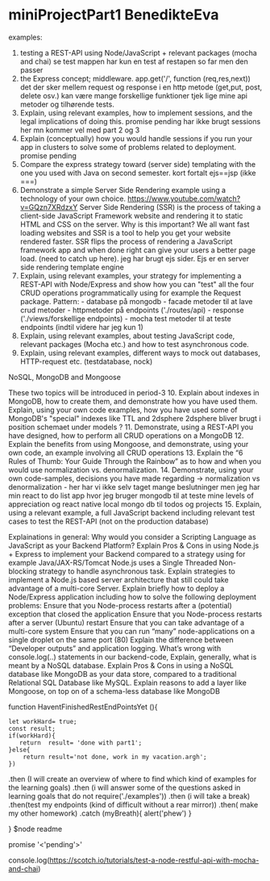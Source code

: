 # miniProjectPart1 BenedikteEva

examples:
1. testing a REST-API using Node/JavaScript + relevant packages (mocha and chai) se test mappen har kun en test af restapen so far men den passer
2. the Express concept; middleware. app.get('/', function (req,res,next)) det der sker mellem request og response i en http metode (get,put, post, delete osv.)
kan være mange forskellige funktioner tjek lige mine api metoder og tilhørende tests. 
3. Explain, using relevant examples, how to implement sessions, and the legal implications of doing this.
promise pending har ikke brugt sessions her mn kommer vel med part 2 og 3
4. Explain (conceptually) how you would handle sessions if you run your app in clusters to solve some of problems related to deployment.
promise pending
5. Compare the express strategy toward (server side) templating with the one you used with Java on second semester. kort fortalt ejs==jsp (ikke ===)
6. Demonstrate a simple Server Side Rendering example using a technology of your own choice. https://www.youtube.com/watch?v=GQzn7XRdzxY
Server Side Rendering (SSR) is the process of taking a client-side JavaScript Framework website and rendering it to static HTML and CSS on the server. Why is this important? We all want fast loading websites and SSR is a tool to help you get your website rendered faster. SSR flips the process of rendering a JavaScript framework app and when done right can give your users a better page load. (need to catch up here). 
jeg har brugt ejs sider. Ejs er en server side rendering template engine
7. Explain, using relevant examples, your strategy for implementing a REST-API with Node/Express and show how you can "test" all the four CRUD operations programmatically using for example the Request package. Pattern: - database på mongodb - facade metoder til at lave crud metoder - httpmetoder på endpoints ('./routes/api) - response ('./views/forskellige endpoints) - mocha test metoder til at teste endpoints (indtil videre har jeg kun 1)
8. Explain, using relevant examples, about testing JavaScript code, relevant packages (Mocha etc.) and how to test asynchronous code.
9. Explain, using relevant examples, different ways to mock out databases, HTTP-request etc. (testdatabase, nock)

NoSQL, MongoDB and Mongoose 

These two topics will be introduced in period-3
10. Explain about indexes in MongoDB, how to create them, and demonstrate how you have used them.
Explain, using your own code examples, how you have used some of MongoDB's "special" indexes like TTL and 2dsphere 2dsphere bliver brugt i position schemaet under models ?
11. Demonstrate, using a REST-API you have designed, how to perform all CRUD operations on a MongoDB 
12. Explain the benefits from using Mongoose, and demonstrate, using your own code, an example involving all CRUD operations
13. Explain the “6 Rules of Thumb: Your Guide Through the Rainbow” as to how and when you would use normalization vs. denormalization.
14. Demonstrate, using your own code-samples, decisions you have made regarding → normalization vs denormalization - her har vi ikke selv taget mange beslutninger men jeg har min react to do list app hvor jeg bruger mongodb til at teste mine levels of appreciation og react native local mongo db til todos og projects
15. Explain, using a relevant example, a full JavaScript backend including relevant test cases to test the REST-API (not on the production database)




Explainations in general:
Why would you consider a Scripting Language as JavaScript as your Backend Platform?
Explain Pros & Cons in using Node.js + Express to implement your Backend compared to a strategy using for example Java/JAX-RS/Tomcat
Node.js uses a Single Threaded Non-blocking strategy to handle asynchronous task. Explain strategies to implement a Node.js based server architecture that still could take advantage of a multi-core Server.
Explain briefly how to deploy a Node/Express application including how to solve the following deployment problems:
Ensure that you Node-process restarts after a (potential) exception that closed the application
Ensure that you Node-process restarts after a server (Ubuntu) restart
Ensure that you can take advantage of a multi-core system
Ensure that you can run “many” node-applications on a single droplet on the same port (80)
Explain the difference between “Developer outputs” and application logging. What’s wrong with console.log(..) statements in our backend-code, 
Explain, generally, what is meant by a NoSQL database.
Explain Pros & Cons in using a NoSQL database like MongoDB as your data store, compared to a traditional Relational SQL Database like MySQL.
Explain reasons to add a layer like Mongoose, on top on of a schema-less database like MongoDB



function HaventFinishedRestEndPointsYet (){

    let workHard= true;
    const result;
    if(workHard){
       return  result= 'done with part1'; 
    }else{
        return result='not done, work in my vacation.argh';
    })

.then (I will create an overview of where to find which kind of examples for the learning goals)
.then (i will answer some of the questions asked in learning goals that do not require('./examples'))
.then (i will take a break)
.then(test my endpoints (kind of difficult without  a rear mirror))
.then( make my other homework)
.catch (myBreath){
    alert('phew')
}

}
$node readme 

promise '<'pending'>'

console.log(https://scotch.io/tutorials/test-a-node-restful-api-with-mocha-and-chai)